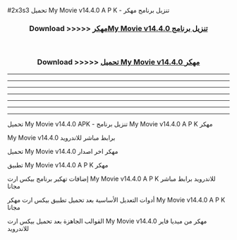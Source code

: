 #2x3s3 تحميل My Movie v14.4.0 A P K - تنزيل برنامج مهكر



<div align="center">
<h3>Download >>>>> <a href="https://runaway1.web.app/?sq=My Movie v14.4.0">مهكرMy Movie v14.4.0 تنزيل برنامج</a></h3><br>

<h3>Download >>>>> <a href="https://runaway1.web.app/?sq=My Movie v14.4.0">تحميل My Movie v14.4.0 مهكر</a></h3>
</div>


----------------------------------------------------------

----------------------------------------------------------

----------------------------------------------------------

----------------------------------------------------------

----------------------------------------------------------

----------------------------------------------------------

----------------------------------------------------------

تحميل My Movie v14.4.0 APK - تنزيل برنامج My Movie v14.4.0 A P K مهكر

My Movie v14.4.0 برابط مباشر للاندرويد

تحميل My Movie v14.4.0 مهكر اخر اصدار

تطبيق My Movie v14.4.0 A P K مهكر

إضافات تهكير برنامج بيكس ارت My Movie v14.4.0 A P K للاندرويد برابط مباشر مجانا

أدوات التعديل الأساسية بعد تحميل تطبيق بيكس ارت مهكر My Movie v14.4.0 A P K مجانا

القوالب الجاهزة بعد تحميل بيكس ارت My Movie v14.4.0 مهكر من ميديا فاير للاندرويد


